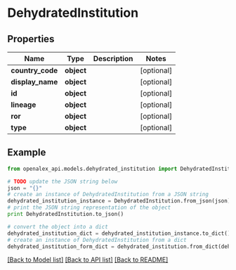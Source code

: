 # DehydratedInstitution


## Properties

Name | Type | Description | Notes
------------ | ------------- | ------------- | -------------
**country_code** | **object** |  | [optional] 
**display_name** | **object** |  | [optional] 
**id** | **object** |  | [optional] 
**lineage** | **object** |  | [optional] 
**ror** | **object** |  | [optional] 
**type** | **object** |  | [optional] 

## Example

```python
from openalex_api.models.dehydrated_institution import DehydratedInstitution

# TODO update the JSON string below
json = "{}"
# create an instance of DehydratedInstitution from a JSON string
dehydrated_institution_instance = DehydratedInstitution.from_json(json)
# print the JSON string representation of the object
print DehydratedInstitution.to_json()

# convert the object into a dict
dehydrated_institution_dict = dehydrated_institution_instance.to_dict()
# create an instance of DehydratedInstitution from a dict
dehydrated_institution_form_dict = dehydrated_institution.from_dict(dehydrated_institution_dict)
```
[[Back to Model list]](../README.md#documentation-for-models) [[Back to API list]](../README.md#documentation-for-api-endpoints) [[Back to README]](../README.md)


